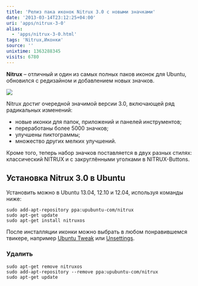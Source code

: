 ```yaml
---
title: 'Релиз пака иконок Nitrux 3.0 с новыми значками'
date: '2013-03-14T23:12:25+04:00'
uri: 'apps/nitrux-3-0'
alias: 
  - 'apps/nitrux-3-0.html'
tags: 'Nitrux,Иконки'
source: ''
unixtime: 1363288345
visits: 6780
---
```

**Nitrux** – отличный и один из самых полных паков иконок для Ubuntu, обновился с редизайном и добавлением новых значков.

[![](img/2013/03/14/23-00/nitrux-8557056787-o.jpg)](img/2013/03/14/23-00/nitrux-8557056787-o.jpg)

Nitrux достиг очередной значимой версии 3.0, включающей ряд радикальных изменений:

*   новые иконки для папок, приложений и панелей инструментов;
*   переработаны более 5000 значков;
*   улучшены пиктограммы;
*   множество других мелких улучшений.

Кроме того, теперь набор значков поставляется в двух разных стилях: классический NITRUX и с закруглёнными уголками в NITRUX-Buttons.

## Установка Nitrux 3.0 в Ubuntu

Установить можно в Ubuntu 13.04, 12.10 и 12.04, используя команды ниже:

```
sudo add-apt-repository ppa:upubuntu-com/nitrux
sudo apt-get update 
sudo apt-get install nitruxos
```

После инсталляции иконки можно выбрать в любом понравившемся твикере, например [Ubuntu Tweak](apps/ubuntu-tweak-8-2) или [Unsettings](apps/tweak-unity-with-unsettings-008).

### Удалить

```
sudo apt-get remove nitruxos
sudo add-apt-repository --remove ppa:upubuntu-com/nitrux
sudo apt-get update
```
